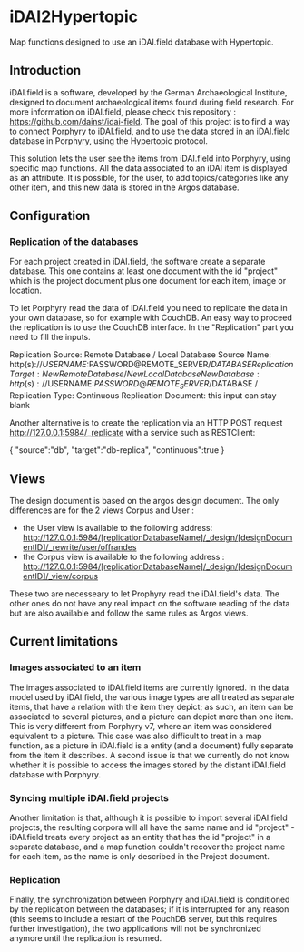 # iDAI2Hypertopic
Map functions designed to use an iDAI.field database with Hypertopic.

## Introduction
iDAI.field is a software, developed by the German Archaeological Institute, designed to document archaeological items found during field research. For more information on iDAI.field, please check this repository : https://github.com/dainst/idai-field.
The goal of this project is to find a way to connect Porphyry to iDAI.field, and to use the data stored in an iDAI.field database in Porphyry, using the Hypertopic protocol.

This solution lets the user see the items from iDAI.field into Porphyry, using specific map functions. All the data associated to an iDAI item is displayed as an attribute. It is possible, for the user, to add topics/categories like any other item, and this new data is stored in the Argos database.

## Configuration

### Replication of the databases
For each project created in iDAI.field, the software create a separate database. This one contains at least one document with the id "project" which is the project document plus one document for each item, image or location.

To let Porphyry read the data of iDAI.field you need to replicate the data in your own database, so for example with CouchDB. An easy way to proceed the replication is to use the CouchDB interface. In the "Replication" part you need to fill the inputs.

Replication Source: Remote Database / Local Database
Source Name: http(s)://$USERNAME:$PASSWORD@REMOTE_SERVER/$DATABASE
Replication Target: New Remote Database / New Local Database
New Database: http(s)://$USERNAME:$PASSWORD@REMOTE_SERVER/$DATABASE / 
Replication Type: Continuous
Replication Document: this input can stay blank

Another alternative is to create the replication via an HTTP POST request http://127.0.0.1:5984/_replicate with a service such as RESTClient:

{
  "source":"db", 
  "target":"db-replica", 
  "continuous":true
}

## Views
The design document is based on the argos design document. The only differences are for the 2 views Corpus and User :

* the User view is available to the following address: <http://127.0.0.1:5984/[replicationDatabaseName]/_design/[designDocumentID]/_rewrite/user/offrandes>
* the Corpus view is available to the following address : <http://127.0.0.1:5984/[replicationDatabaseName]/_design/[designDocumentID]/_view/corpus>

These two are necesseary to let Prophyry read the iDAI.field's data. The other ones do not have any real impact on the software reading of the data but are also available and follow the same rules as Argos views.

## Current limitations

### Images associated to an item
The images associated to iDAI.field items are currently ignored. In the data model used by iDAI.field, the various image types are all treated as separate items, that have a relation with the item they depict; as such, an item can be associated to several pictures, and a picture can depict more than one item. This is very different from Porphyry v7, where an item was considered equivalent to a picture. This case was also difficult to treat in a map function, as a picture in iDAI.field is a entity (and a document) fully separate from the item it describes.
A second issue is that we currently do not know whether it is possible to access the images stored by the distant iDAI.field database with Porphyry.

### Syncing multiple iDAI.field projects
Another limitation is that, although it is possible to import several iDAI.field projects, the resulting corpora will all have the same name and id "project" - iDAI.field treats every project as an entity that has the id "project" in a separate database, and a map function couldn't recover the project name for each item, as the name is only described in the Project document.

### Replication
Finally, the synchronization between Porphyry and iDAI.field is conditioned by the replication between the databases; if it is interrupted for any reason (this seems to include a restart of the PouchDB server, but this requires further investigation), the two applications will not be synchronized anymore until the replication is resumed.
